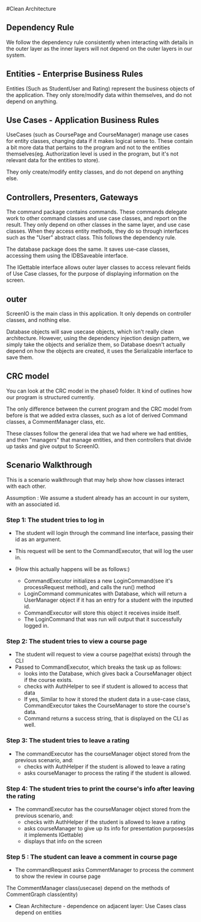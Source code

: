 #Clean Architecture

## Dependency Rule
We follow the dependency rule consistently when interacting with details in the outer layer as the inner layers will not depend on the outer layers in our system.

## Entities - Enterprise Business Rules
Entities (Such as StudentUser and Rating) represent the business objects of the application. They only store/modify data within themselves, and do not depend on anything.

## Use Cases - Application Business Rules 
UseCases (such as CoursePage and CourseManager) manage use cases for entity classes, changing data if it makes logical sense to.
These contain a bit more data that pertains to the program and not to the entities themselves(eg. Authorization level is used in the program,
but it's not relevant data for the entities to store).

They only create/modify entity classes, and do not depend on anything else.

## Controllers, Presenters, Gateways
The command package contains commands. These commands delegate work to other command classes and use case classes, and report on the result.
They only depend on other classes in the same layer, and use case classes.
When they access entity methods, they do so through interfaces such as the "User" abstract class. This follows the dependency rule.

The database package does the same. It saves use-case classes, accessing them using the IDBSaveable interface.

The IGettable interface allows outer layer classes to access relevant fields of Use Case classes, for the purpose of displaying
information on the screen.

## outer
ScreenIO is the main class in this application. It only depends on controller classes, and nothing else.

Database objects will save usecase objects, which isn't really clean architecture. However, using the
dependency injection design pattern, we simply take the objects and serialize them, so Database doesn't actually
depend on how the objects are created, it uses the Serializable interface to save them.

## CRC model

You can look at the CRC model in the phase0 folder. It kind of outlines how our program is structured currently.

The only difference between the current program and the CRC model from before is that we added extra classes,
such as a lot of derived Command classes, a CommentManager class, etc.

These classes follow the general idea that we had where we had entities, and then "managers" that manage entities,
and then controllers that divide up tasks and give output to ScreenIO.

## Scenario Walkthrough

This is a scenario walkthrough that may help show how classes interact with each other.

Assumption : We assume a student already has an account in our system, with an associated id.

### Step 1: The student tries to log in
- The student will login through the command line interface, passing their id as an argument.
- This request will be sent to the CommandExecutor, that will log the user in.

- (How this actually happens will be as follows:)
  - CommandExecutor initializes a new LoginCommand(see it's processRequest method), and calls the run() method
  - LoginCommand communicates with Database, which will return a UserManager object if it has an entry for a student with the inputted id.
  - CommandExecutor will store this object it receives inside itself.
  - The LoginCommand that was run will output that it successfully logged in.

### Step 2: The student tries to view a course page
- The student will request to view a course page(that exists) through the CLI
- Passed to CommandExecutor, which breaks the task up as follows:
  - looks into the Database, which gives back a CourseManager object if the course exists.
  - checks with AuthHelper to see if student is allowed to access that data
  - If yes, Similar to how it stored the student data in a use-case class, CommandExecutor takes the CourseManager to store the course's data.
  - Command returns a success string, that is displayed on the CLI as well.

### Step 3: The student tries to leave a rating
- The commandExecutor has the courseManager object stored from the previous scenario, and:
  - checks with AuthHelper if the student is allowed to leave a rating
  - asks courseManager to process the rating if the student is allowed.

### Step 4: The student tries to print the course's info after leaving the rating
- The commandExecutor has the courseManager object stored from the previous scenario, and:
  - checks with AuthHelper if the student is allowed to leave a rating
  - asks courseManager to give up its info for presentation purposes(as it implements IGettable)
  - displays that info on the screen

### Step 5 : The student can leave a comment in course page
- The commandRequest asks CommentManager to process the comment to show the review in course page

The CommentManager class(usecase) depend on the methods of CommentGraph class(entity)
- Clean Architecture - dependence on adjacent layer: Use Cases class depend on entities 

